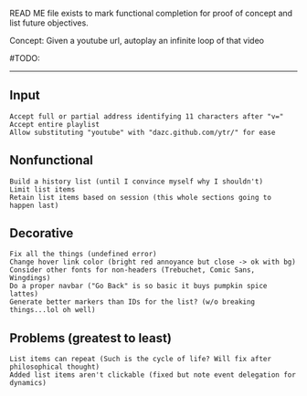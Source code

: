 READ ME file exists to mark functional completion for proof of concept and list future objectives.

Concept: Given a youtube url, autoplay an infinite loop of that video

#TODO:
___
## Input
	Accept full or partial address identifying 11 characters after "v="
	Accept entire playlist
	Allow substituting "youtube" with "dazc.github.com/ytr/" for ease

## Nonfunctional
	Build a history list (until I convince myself why I shouldn't)
	Limit list items
	Retain list items based on session (this whole sections going to happen last)

## Decorative
	Fix all the things (undefined error)
	Change hover link color (bright red annoyance but close -> ok with bg)
	Consider other fonts for non-headers (Trebuchet, Comic Sans, Wingdings)
	Do a proper navbar ("Go Back" is so basic it buys pumpkin spice lattes)
	Generate better markers than IDs for the list? (w/o breaking things...lol oh well)

## Problems (greatest to least)
	List items can repeat (Such is the cycle of life? Will fix after philosophical thought)
	Added list items aren't clickable (fixed but note event delegation for dynamics)
